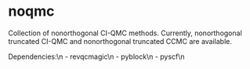# noqmc
Collection of nonorthogonal CI-QMC methods. Currently, nonorthogonal truncated CI-QMC and nonorthogonal truncated CCMC are available.

Dependencies:\n
        - revqcmagic\n
        - pyblock\n
        - pyscf\n
